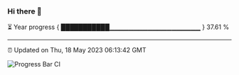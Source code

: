 ### Hi there 👋

⏳ Year progress { ███████████▁▁▁▁▁▁▁▁▁▁▁▁▁▁▁▁▁▁▁ } 37.61 %

---

⏰ Updated on Thu, 18 May 2023 06:13:42 GMT

![Progress Bar CI](https://github.com/liununu/liununu/workflows/Progress%20Bar%20CI/badge.svg)
